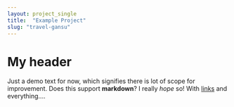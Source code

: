 ```yaml
---
layout: project_single
title:  "Example Project"
slug: "travel-gansu"
---
```


# My header 
Just a demo text for now, which signifies there is lot of scope for improvement.
Does this support **markdown**? I really _hope_  so!
With [links](www.google.com) and everything....